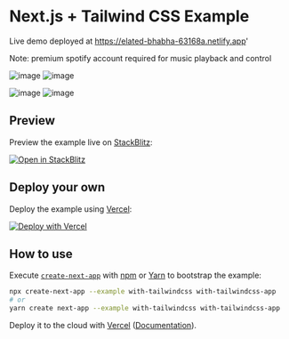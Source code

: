 # Next.js + Tailwind CSS Example

Live demo deployed at https://elated-bhabha-63168a.netlify.app'

Note: premium spotify account required for music playback and control

![image](https://user-images.githubusercontent.com/46609190/155010838-e63bdb7f-8fe7-4dfb-bc1e-020c49337722.png)
![image](https://user-images.githubusercontent.com/46609190/155010892-89f57cc0-1ff1-486e-af4d-6f62c8272998.png)

![image](https://user-images.githubusercontent.com/46609190/155010589-4f597a89-bf2b-4707-8138-f7298a2b8dab.png)
![image](https://user-images.githubusercontent.com/46609190/155020939-81f3aa58-099d-43b5-8267-c9315f74cbec.png)


## Preview

Preview the example live on [StackBlitz](http://stackblitz.com/):

[![Open in StackBlitz](https://developer.stackblitz.com/img/open_in_stackblitz.svg)](https://stackblitz.com/github/vercel/next.js/tree/canary/examples/with-tailwindcss)

## Deploy your own

Deploy the example using [Vercel](https://vercel.com?utm_source=github&utm_medium=readme&utm_campaign=next-example):

[![Deploy with Vercel](https://vercel.com/button)](https://vercel.com/new/git/external?repository-url=https://github.com/vercel/next.js/tree/canary/examples/with-tailwindcss&project-name=with-tailwindcss&repository-name=with-tailwindcss)

## How to use

Execute [`create-next-app`](https://github.com/vercel/next.js/tree/canary/packages/create-next-app) with [npm](https://docs.npmjs.com/cli/init) or [Yarn](https://yarnpkg.com/lang/en/docs/cli/create/) to bootstrap the example:

```bash
npx create-next-app --example with-tailwindcss with-tailwindcss-app
# or
yarn create next-app --example with-tailwindcss with-tailwindcss-app
```

Deploy it to the cloud with [Vercel](https://vercel.com/new?utm_source=github&utm_medium=readme&utm_campaign=next-example) ([Documentation](https://nextjs.org/docs/deployment)).
